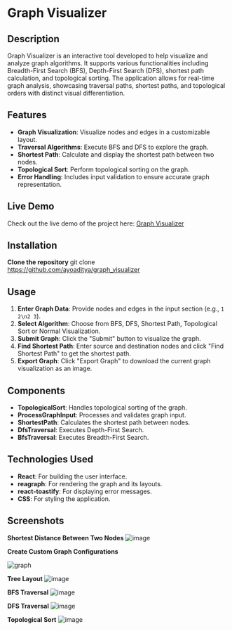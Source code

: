 # Graph Visualizer

## Description

Graph Visualizer is an interactive tool developed to help visualize and analyze graph algorithms. It supports various functionalities including Breadth-First Search (BFS), Depth-First Search (DFS), shortest path calculation, and topological sorting. The application allows for real-time graph analysis, showcasing traversal paths, shortest paths, and topological orders with distinct visual differentiation.

## Features

- **Graph Visualization**: Visualize nodes and edges in a customizable layout.
- **Traversal Algorithms**: Execute BFS and DFS to explore the graph.
- **Shortest Path**: Calculate and display the shortest path between two nodes.
- **Topological Sort**: Perform topological sorting on the graph.
- **Error Handling**: Includes input validation to ensure accurate graph representation.

## Live Demo

Check out the live demo of the project here: [Graph Visualizer](https://graph-visualizerr.vercel.app/)

## Installation

**Clone the repository**
   git clone https://github.com/ayoaditya/graph_visualizer


## Usage

1. **Enter Graph Data**: Provide nodes and edges in the input section (e.g., `1 2\n2 3`).
2. **Select Algorithm**: Choose from BFS, DFS, Shortest Path, Topological Sort or Normal Visualization.
3. **Submit Graph**: Click the "Submit" button to visualize the graph.
4. **Find Shortest Path**: Enter source and destination nodes and click "Find Shortest Path" to get the shortest path.
5. **Export Graph**: Click "Export Graph" to download the current graph visualization as an image.

## Components

- **TopologicalSort**: Handles topological sorting of the graph.
- **ProcessGraphInput**: Processes and validates graph input.
- **ShortestPath**: Calculates the shortest path between nodes.
- **DfsTraversal**: Executes Depth-First Search.
- **BfsTraversal**: Executes Breadth-First Search.

## Technologies Used

- **React**: For building the user interface.
- **reagraph**: For rendering the graph and its layouts.
- **react-toastify**: For displaying error messages.
- **CSS**: For styling the application.

## Screenshots

**Shortest Distance Between Two Nodes**
![image](https://github.com/user-attachments/assets/a12a06d1-ecc3-4f6d-a4ac-65c1d766868a)

**Create Custom Graph Configurations**

![graph](https://github.com/user-attachments/assets/c2b72a53-a213-483b-a13c-6e58812973b3)

**Tree Layout**
![image](https://github.com/user-attachments/assets/2a8657cc-441b-45d1-8e24-04c644227d7a)

**BFS Traversal**
![image](https://github.com/user-attachments/assets/20804b24-9b22-45f4-8a9a-ec579941b099)

**DFS Traversal**
![image](https://github.com/user-attachments/assets/f74a56d0-5be1-4f3e-b3df-9b35cd8ac61f)

**Topological Sort**
![image](https://github.com/user-attachments/assets/d6e764a5-76e2-496c-b213-dd6c2ad17a3b)






